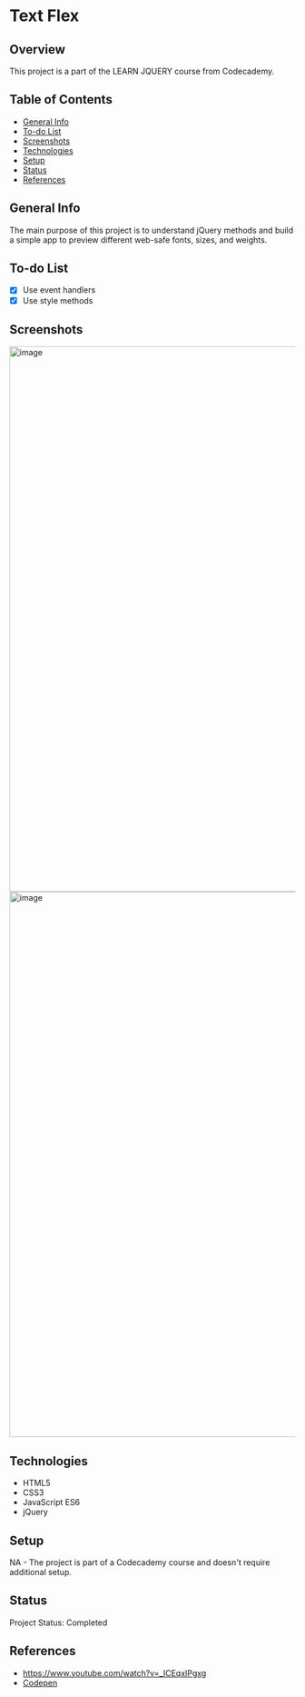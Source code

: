 # Text Flex

## Overview

This project is a part of the LEARN JQUERY course from Codecademy.

## Table of Contents

- [General Info](#general-info)
- [To-do List](#to-do-list)
- [Screenshots](#screenshots)
- [Technologies](#technologies)
- [Setup](#setup)
- [Status](#status)
- [References](#references)

## General Info

 The main purpose of this project is to understand jQuery methods and build a simple app to preview different web-safe fonts, sizes, and weights.
## To-do List

- [x] Use event handlers 
- [x] Use style methods 

## Screenshots

<img width="960" alt="image" src="https://github.com/anilk-anusha/testDriveText/assets/130001836/a0b4ed36-136c-4cb5-9fe3-b06cf1ca1ca5">
<img width="960" alt="image" src="https://github.com/anilk-anusha/testDriveText/assets/130001836/16ef5a53-6fb6-4d96-9359-7749680315a4">


## Technologies

- HTML5
- CSS3
- JavaScript ES6
- jQuery


## Setup

NA - The project is part of a Codecademy course and doesn't require additional setup.

## Status

Project Status: Completed

## References

- https://www.youtube.com/watch?v=_ICEqxIPgxg
- [Codepen](https://codepen.io/anilk-anusha/full/rNRaPGY)
